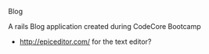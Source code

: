 Blog

A rails Blog application created during CodeCore Bootcamp

- http://epiceditor.com/ for the text editor?